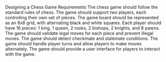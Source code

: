Designing a Chess Game
Requirements
The chess game should follow the standard rules of chess.
The game should support two players, each controlling their own set of pieces.
The game board should be represented as an 8x8 grid, with alternating black and white squares.
Each player should have 16 pieces: 1 king, 1 queen, 2 rooks, 2 bishops, 2 knights, and 8 pawns.
The game should validate legal moves for each piece and prevent illegal moves.
The game should detect checkmate and stalemate conditions.
The game should handle player turns and allow players to make moves alternately.
The game should provide a user interface for players to interact with the game.